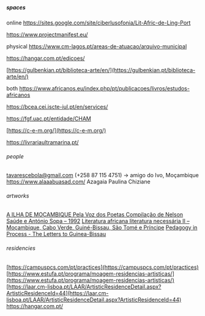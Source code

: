##### spaces

online
https://sites.google.com/site/ciberlusofonia/Lit-Afric-de-Ling-Port

https://www.projectmanifest.eu/

physical
https://www.cm-lagos.pt/areas-de-atuacao/arquivo-municipal

https://hangar.com.pt/edicoes/

[https://gulbenkian.pt/biblioteca-arte/en/](https://gulbenkian.pt/biblioteca-arte/en/)

both
https://www.africanos.eu/index.php/pt/publicacoes/livros/estudos-africanos

https://bcea.cei.iscte-iul.pt/en/services/

https://fgf.uac.pt/entidade/CHAM

[https://c-e-m.org/](https://c-e-m.org/)

https://livrariaultramarina.pt/

###### people

tavarescebola@gmail.com (+258 87 115 4751) -> amigo do Ivo, Moçambique
https://www.alaaabuasad.com/
Azagaia
Paulina Chiziane

###### artworks

[A ILHA DE MOÇAMBIQUE Pela Voz dos Poetas Compilação de Nelson Saúde e António Sopa – 1992](https://livrariaultramarina.pt/shop/a-ilha-de-mocambique-pela-voz-dos-poetas-compilacao-de-nelson-saude-e-antonio-sopa-1992-2/)
[Literatura africana literatura necessária II – Moçambique, Cabo Verde, Guiné-Bissau, São Tomé e Príncipe](https://leituria.com/pt/os-livros/estudos-literarios/literatura-africana-literatura-necessaria-ii-mocambique-cabo-verde-guine-bissau-sao-tome-e-principe)
[Pedagogy in Process - The Letters to Guinea-Bissau](https://www.bloomsbury.com/uk/pedagogy-in-process-9781350190290/)

###### residencies

[https://campuspcs.com/pt/practices](https://campuspcs.com/pt/practices)
[https://www.estufa.pt/programa/moagem-residencias-artisticas/](https://www.estufa.pt/programa/moagem-residencias-artisticas/)
[https://laar.cm-lisboa.pt/LAAR/ArtisticResidenceDetail.aspx?ArtisticResidenceId=44](https://laar.cm-lisboa.pt/LAAR/ArtisticResidenceDetail.aspx?ArtisticResidenceId=44)
https://hangar.com.pt/
